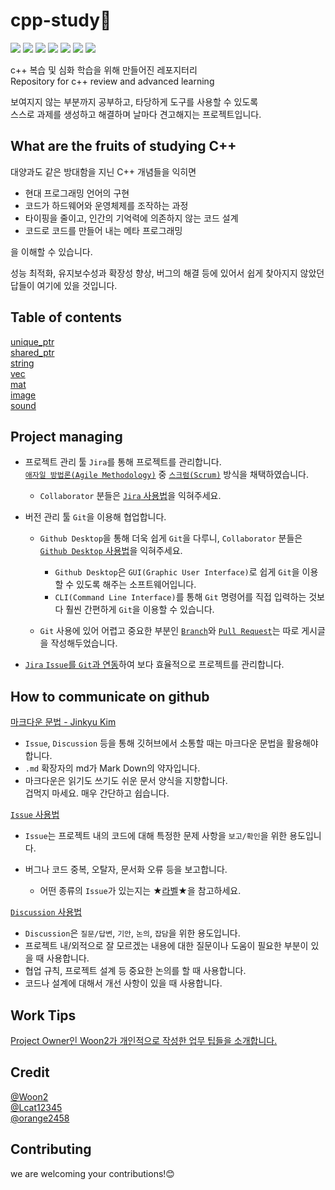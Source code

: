 # cpp-study🎈
<a href="https://isocpp.org/"><img src="https://img.shields.io/badge/Launguage-C%2B%2B17%2C%20C%2B%2B20-blue?logo=cplusplus"/></a>
<a href="https://github.com/MyeongWoonJang/cpp-study"><img src="https://img.shields.io/github/languages/code-size/MyeongWoonJang/cpp-study"/></a>
<a href="https://github.com/MyeongWoonJang/cpp-study"><img src="https://img.shields.io/github/repo-size/MyeongWoonJang/cpp-study"/></a>
<a href="https://github.com/MyeongWoonJang/cpp-study/issues?q=is%3Aopen+is%3Aissue"><img src="https://img.shields.io/github/issues/MyeongWoonJang/cpp-study"/></a>
<a href="https://github.com/MyeongWoonJang/cpp-study/issues?q=is%3Aissue+is%3Aclosed"><img src="https://img.shields.io/github/issues-closed/MyeongWoonJang/cpp-study"/></a>
<a href="https://github.com/MyeongWoonJang/cpp-study/pulls?q=is%3Aopen+is%3Apr"><img src="https://img.shields.io/github/issues-pr/MyeongWoonJang/cpp-study"></a>
<a href="https://github.com/MyeongWoonJang/cpp-study/pulls?q=is%3Apr+is%3Aclosed"><img src="https://img.shields.io/github/issues-pr-closed/MyeongWoonJang/cpp-study"></a>

c++ 복습 및 심화 학습을 위해 만들어진 레포지터리   
Repository for c++ review and advanced learning

보여지지 않는 부분까지 공부하고, 타당하게 도구를 사용할 수 있도록   
스스로 과제를 생성하고 해결하며 날마다 견고해지는 프로젝트입니다.

## What are the fruits of studying C++

대양과도 같은 방대함을 지닌 C++ 개념들을 익히면

- 현대 프로그래밍 언어의 구현
- 코드가 하드웨어와 운영체제를 조작하는 과정
- 타이핑을 줄이고, 인간의 기억력에 의존하지 않는 코드 설계
- 코드로 코드를 만들어 내는 메타 프로그래밍

을 이해할 수 있습니다.

성능 최적화, 유지보수성과 확장성 향상, 버그의 해결 등에 있어서 쉽게 찾아지지 않았던 답들이 여기에 있을 것입니다.

## Table of contents
[unique_ptr]("")   
[shared_ptr]("")   
[string]("")   
[vec]("")   
[mat]("")   
[image]("")   
[sound]("")   

## Project managing
- 프로젝트 관리 툴 `Jira`를 통해 프로젝트를 관리합니다.   
  [`애자일 방법론(Agile Methodology)`](https://github.com/MyeongWoonJang/cpp-study/blob/main/docs/agile_methodology.md) 중 [`스크럼(Scrum)`](https://github.com/MyeongWoonJang/cpp-study/blob/main/docs/scrum.md) 방식을 채택하였습니다.   

  - `Collaborator` 분들은 [`Jira` 사용법](https://github.com/MyeongWoonJang/cpp-study/blob/main/docs/jira_guide.md)을 익혀주세요.

- 버전 관리 툴 `Git`을 이용해 협업합니다.

  - `Github Desktop`을 통해 더욱 쉽게 `Git`을 다루니, `Collaborator` 분들은 [`Github Desktop` 사용법](https://github.com/MyeongWoonJang/cpp-study/blob/main/docs/github_desktop_guide.md)을 익혀주세요.

    - `Github Desktop`은 `GUI(Graphic User Interface)`로 쉽게 `Git`을 이용할 수 있도록 해주는 소프트웨어입니다.
    - `CLI(Command Line Interface)`를 통해 `Git` 명령어를 직접 입력하는 것보다 훨씬 간편하게 `Git`을 이용할 수 있습니다.

  - `Git` 사용에 있어 어렵고 중요한 부분인 [`Branch`](https://github.com/MyeongWoonJang/cpp-study/blob/main/docs/branch.md)와 [`Pull Request`](https://github.com/MyeongWoonJang/cpp-study/blob/main/docs/pull_request.md)는 따로 게시글을 작성해두었습니다.

- [`Jira` `Issue`를 `Git`과 연동](https://github.com/MyeongWoonJang/cpp-study/blob/main/docs/jira_git.md)하여 보다 효율적으로 프로젝트를 관리합니다.

## How to communicate on github
[마크다운 문법 - Jinkyu Kim](https://github.com/jinkyukim-me/markdown_ko)   
- `Issue`, `Discussion` 등을 통해 깃허브에서 소통할 때는 마크다운 문법을 활용해야 합니다.
- `.md` 확장자의 md가 Mark Down의 약자입니다.
- 마크다운은 읽기도 쓰기도 쉬운 문서 양식을 지향합니다. </br>겁먹지 마세요. 매우 간단하고 쉽습니다.


[`Issue` 사용법](https://github.com/MyeongWoonJang/cpp-study/issues/1)  
- `Issue`는 프로젝트 내의 코드에 대해 특정한 문제 사항을 `보고/확인`을 위한 용도입니다.
- 버그나 코드 중복, 오탈자, 문서화 오류 등을 보고합니다. 

  - 어떤 종류의 `Issue`가 있는지는 ★[라벨](https://github.com/MyeongWoonJang/cpp-study/blob/main/docs/rabel_guide.md)★을 참고하세요.

[`Discussion` 사용법](https://github.com/MyeongWoonJang/cpp-study/discussions/2)   
- `Discussion`은 `질문/답변`, `기안`, `논의`, `잡담`을 위한 용도입니다.
- 프로젝트 내/외적으로 잘 모르겠는 내용에 대한 질문이나 도움이 필요한 부분이 있을 때 사용합니다.
- 협업 규칙, 프로젝트 설계 등 중요한 논의를 할 때 사용합니다.
- 코드나 설계에 대해서 개선 사항이 있을 때 사용합니다.

## Work Tips
[Project Owner인 Woon2가 개인적으로 작성한 업무 팁들을 소개합니다.](https://github.com/MyeongWoonJang/cpp-study/blob/main/docs/work_tips.md)

## Credit
[@Woon2](https://github.com/MyeongWoonJang)   
[@Lcat12345](https://github.com/Lcat12345)   
[@orange2458](https://github.com/Lcat12345)

## Contributing
we are welcoming your contributions!😊
